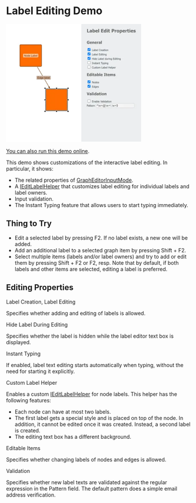 <!--
 //////////////////////////////////////////////////////////////////////////////
 // @license
 // This file is part of yFiles for HTML.
 // Use is subject to license terms.
 //
 // Copyright (c) by yWorks GmbH, Vor dem Kreuzberg 28,
 // 72070 Tuebingen, Germany. All rights reserved.
 //
 //////////////////////////////////////////////////////////////////////////////
-->
# Label Editing Demo

<img src="../../../doc/demo-thumbnails/label-editing.webp" alt="demo-thumbnail" height="320"/>

[You can also run this demo online](https://www.yworks.com/demos/input/labelediting/).

This demo shows customizations of the interactive label editing. In particular, it shows:

- The related properties of [GraphEditorInputMode](https://docs.yworks.com/yfileshtml/#/api/GraphEditorInputMode).
- A [IEditLabelHelper](https://docs.yworks.com/yfileshtml/#/api/IEditLabelHelper) that customizes label editing for individual labels and label owners.
- Input validation.
- The Instant Typing feature that allows users to start typing immediately.

## Thing to Try

- Edit a selected label by pressing F2. If no label exists, a new one will be added.
- Add an additional label to a selected graph item by pressing Shift + F2.
- Select multiple items (labels and/or label owners) and try to add or edit them by pressing Shift + F2 or F2, resp. Note that by default, if both labels and other items are selected, editing a label is preferred.

## Editing Properties

Label Creation, Label Editing

Specifies whether adding and editing of labels is allowed.

Hide Label During Editing

Specifies whether the label is hidden while the label editor text box is displayed.

Instant Typing

If enabled, label text editing starts automatically when typing, without the need for starting it explicitly.

Custom Label Helper

Enables a custom [IEditLabelHelper](https://docs.yworks.com/yfileshtml/#/api/IEditLabelHelper) for node labels. This helper has the following features:

- Each node can have at most two labels.
- The first label gets a special style and is placed on top of the node. In addition, it cannot be edited once it was created. Instead, a second label is created.
- The editing text box has a different background.

Editable Items

Specifies whether changing labels of nodes and edges is allowed.

Validation

Specifies whether new label texts are validated against the regular expression in the Pattern field. The default pattern does a simple email address verification.
